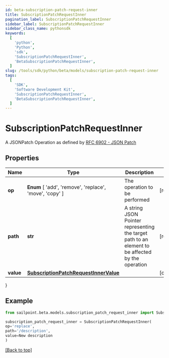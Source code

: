 ```yaml
---
id: beta-subscription-patch-request-inner
title: SubscriptionPatchRequestInner
pagination_label: SubscriptionPatchRequestInner
sidebar_label: SubscriptionPatchRequestInner
sidebar_class_name: pythonsdk
keywords:
  [
    'python',
    'Python',
    'sdk',
    'SubscriptionPatchRequestInner',
    'BetaSubscriptionPatchRequestInner',
  ]
slug: /tools/sdk/python/beta/models/subscription-patch-request-inner
tags:
  [
    'SDK',
    'Software Development Kit',
    'SubscriptionPatchRequestInner',
    'BetaSubscriptionPatchRequestInner',
  ]
---
```


# SubscriptionPatchRequestInner

A JSONPatch Operation as defined by [RFC 6902 - JSON Patch](https://tools.ietf.org/html/rfc6902)

## Properties

| Name | Type | Description | Notes |
| --- | --- | --- | --- |
| **op** | **Enum** [ 'add', 'remove', 'replace', 'move', 'copy' ] | The operation to be performed | [required] |
| **path** | **str** | A string JSON Pointer representing the target path to an element to be affected by the operation | [required] |
| **value** | [**SubscriptionPatchRequestInnerValue**](subscription-patch-request-inner-value) |  | [optional] |

}

## Example

```python
from sailpoint.beta.models.subscription_patch_request_inner import SubscriptionPatchRequestInner

subscription_patch_request_inner = SubscriptionPatchRequestInner(
op='replace',
path='/description',
value=New description
)

```

[[Back to top]](#)
